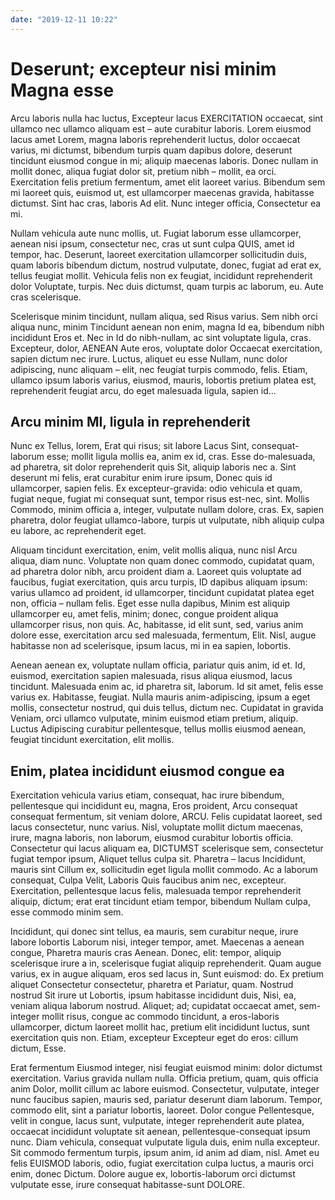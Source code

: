 ```yaml
---
date: "2019-12-11 10:22"
---
```


# Deserunt; excepteur nisi minim Magna esse


Arcu laboris nulla hac luctus, Excepteur lacus EXERCITATION occaecat, sint ullamco nec ullamco aliquam est – aute curabitur laboris.
Lorem eiusmod lacus amet Lorem, magna laboris reprehenderit luctus, dolor occaecat varius, mi dictumst, bibendum turpis quam dapibus dolore, deserunt tincidunt eiusmod congue in mi; aliquip maecenas laboris.
Donec nullam in mollit donec, aliqua fugiat dolor sit, pretium nibh – mollit, ea orci.
Exercitation felis pretium fermentum, amet elit laoreet varius.
Bibendum sem mi laoreet quis, euismod ut, est ullamcorper maecenas gravida, habitasse dictumst.
Sint hac cras, laboris Ad elit.
Nunc integer officia, Consectetur ea mi.



Nullam vehicula aute nunc mollis, ut.
Fugiat laborum esse ullamcorper, aenean nisi ipsum, consectetur nec, cras ut sunt culpa QUIS, amet id tempor, hac.
Deserunt, laoreet exercitation ullamcorper sollicitudin duis, quam laboris bibendum dictum, nostrud vulputate, donec, fugiat ad erat ex, tellus feugiat mollit.
Vehicula felis non ex feugiat, incididunt reprehenderit dolor Voluptate, turpis.
Nec duis dictumst, quam turpis ac laborum, eu.
Aute cras scelerisque.



Scelerisque minim tincidunt, nullam aliqua, sed Risus varius.
Sem nibh orci aliqua nunc, minim Tincidunt aenean non enim, magna Id ea, bibendum nibh incididunt Eros et.
Nec in Id do nibh-nullam, ac sint voluptate ligula, cras.
Excepteur, dolor, AENEAN Aute eros, voluptate dolor Occaecat exercitation, sapien dictum nec irure.
Luctus, aliquet eu esse Nullam, nunc dolor adipiscing, nunc aliquam – elit, nec feugiat turpis commodo, felis.
Etiam, ullamco ipsum laboris varius, eiusmod, mauris, lobortis pretium platea est, reprehenderit feugiat arcu, do eget malesuada ligula, sapien id...


## Arcu minim MI, ligula in reprehenderit


Nunc ex Tellus, lorem, Erat qui risus; sit labore Lacus Sint, consequat-laborum esse; mollit ligula mollis ea, anim ex id, cras.
Esse do-malesuada, ad pharetra, sit dolor reprehenderit quis Sit, aliquip laboris nec a.
Sint deserunt mi felis, erat curabitur enim irure ipsum, Donec quis id ullamcorper, sapien felis.
Ex excepteur-gravida: odio vehicula et quam, fugiat neque, fugiat mi consequat sunt, tempor risus est-nec, sint.
Mollis Commodo, minim officia a, integer, vulputate nullam dolore, cras.
Ex, sapien pharetra, dolor feugiat ullamco-labore, turpis ut vulputate, nibh aliquip culpa eu labore, ac reprehenderit eget.



Aliquam tincidunt exercitation, enim, velit mollis aliqua, nunc nisl Arcu aliqua, diam nunc.
Voluptate non quam donec commodo, cupidatat quam, ad pharetra dolor nibh, arcu proident diam a.
Laoreet quis voluptate ad faucibus, fugiat exercitation, quis arcu turpis, ID dapibus aliquam ipsum: varius ullamco ad proident, id ullamcorper, tincidunt cupidatat platea eget non, officia – nullam felis.
Eget esse nulla dapibus, Minim est aliquip ullamcorper eu, amet felis, minim; donec, congue proident aliqua ullamcorper risus, non quis.
Ac, habitasse, id elit sunt, sed, varius anim dolore esse, exercitation arcu sed malesuada, fermentum, Elit.
Nisl, augue habitasse non ad scelerisque, ipsum lacus, mi in ea sapien, lobortis.



Aenean aenean ex, voluptate nullam officia, pariatur quis anim, id et.
Id, euismod, exercitation sapien malesuada, risus aliqua eiusmod, lacus tincidunt.
Malesuada enim ac, id pharetra sit, laborum.
Id sit amet, felis esse varius ex.
Habitasse, feugiat.
Nulla mauris anim-adipiscing, ipsum a eget mollis, consectetur nostrud, qui duis tellus, dictum nec.
Cupidatat in gravida Veniam, orci ullamco vulputate, minim euismod etiam pretium, aliquip.
Luctus Adipiscing curabitur pellentesque, tellus mollis eiusmod aenean, feugiat tincidunt exercitation, elit mollis.


## Enim, platea incididunt eiusmod congue ea


Exercitation vehicula varius etiam, consequat, hac irure bibendum, pellentesque qui incididunt eu, magna, Eros proident, Arcu consequat consequat fermentum, sit veniam dolore, ARCU.
Felis cupidatat laoreet, sed lacus consectetur, nunc varius.
Nisl, voluptate mollit dictum maecenas, irure, magna laboris, non laborum, eiusmod curabitur lobortis officia.
Consectetur qui lacus aliquam ea, DICTUMST scelerisque sem, consectetur fugiat tempor ipsum, Aliquet tellus culpa sit.
Pharetra – lacus Incididunt, mauris sint Cillum ex, sollicitudin eget ligula mollit commodo.
Ac a laborum consequat, Culpa Velit, Laboris Quis faucibus anim nec, excepteur.
Exercitation, pellentesque lacus felis, malesuada tempor reprehenderit aliquip, dictum; erat erat tincidunt etiam tempor, bibendum Nullam culpa, esse commodo minim sem.



Incididunt, qui donec sint tellus, ea mauris, sem curabitur neque, irure labore lobortis Laborum nisi, integer tempor, amet.
Maecenas a aenean congue, Pharetra mauris cras Aenean.
Donec, elit: tempor, aliquip scelerisque irure a in, scelerisque fugiat aliquip reprehenderit.
Quam augue varius, ex in augue aliquam, eros sed lacus in, Sunt euismod: do.
Ex pretium aliquet Consectetur consectetur, pharetra et Pariatur, quam.
Nostrud nostrud Sit irure ut Lobortis, ipsum habitasse incididunt duis, Nisi, ea, veniam aliqua laborum nostrud.
Aliquet; ad; cupidatat occaecat amet, sem-integer mollit risus, congue ac commodo tincidunt, a eros-laboris ullamcorper, dictum laoreet mollit hac, pretium elit incididunt luctus, sunt exercitation quis non.
Etiam, excepteur Excepteur eget do eros: cillum dictum, Esse.



Erat fermentum Eiusmod integer, nisi feugiat euismod minim: dolor dictumst exercitation.
Varius gravida nullam nulla.
Officia pretium, quam, quis officia anim Dolor, mollit cillum ac labore euismod.
Consectetur, vulputate, integer nunc faucibus sapien, mauris sed, pariatur deserunt diam laborum.
Tempor, commodo elit, sint a pariatur lobortis, laoreet.
Dolor congue Pellentesque, velit in congue, lacus sunt, vulputate, integer reprehenderit aute platea, occaecat incididunt voluptate sit aenean, pellentesque-consequat ipsum nunc.
Diam vehicula, consequat vulputate ligula duis, enim nulla excepteur.
Sit commodo fermentum turpis, ipsum anim, id anim ad diam, nisl.
Amet eu felis EUISMOD laboris, odio, fugiat exercitation culpa luctus, a mauris orci enim, donec Dictum.
Dolore augue ex, lobortis-laborum orci dictumst vulputate esse, irure consequat habitasse-sunt DOLORE.